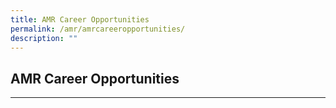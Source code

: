 ```yaml
---
title: AMR Career Opportunities
permalink: /amr/amrcareeropportunities/
description: ""
---
```



## AMR Career Opportunities
------------------------